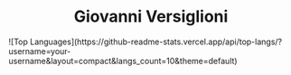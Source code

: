 <!-- INTRODUCTION -->
<h1 align="center">Giovanni Versiglioni</h1>
![Top Languages](https://github-readme-stats.vercel.app/api/top-langs/?username=your-username&layout=compact&langs_count=10&theme=default)
